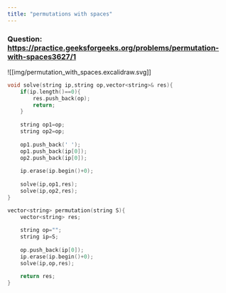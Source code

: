 ```yaml
---
title: "permutations with spaces"
---
```


### Question: https://practice.geeksforgeeks.org/problems/permutation-with-spaces3627/1

![[img/permutation_with_spaces.excalidraw.svg]]

```c++
void solve(string ip,string op,vector<string>& res){
    if(ip.length()==0){
        res.push_back(op);
        return;
    }
    
    string op1=op;
    string op2=op;
    
    op1.push_back(' ');
    op1.push_back(ip[0]);
    op2.push_back(ip[0]);
    
    ip.erase(ip.begin()+0);
    
    solve(ip,op1,res);
    solve(ip,op2,res);
}

vector<string> permutation(string S){
    vector<string> res;
       
    string op="";
    string ip=S;
        
    op.push_back(ip[0]);
    ip.erase(ip.begin()+0);        
    solve(ip,op,res);
        
    return res;
}
```